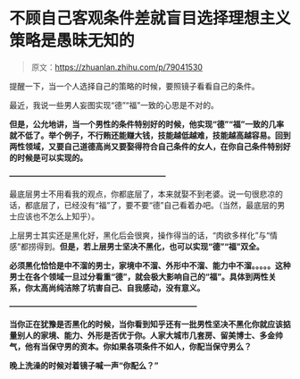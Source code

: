 # 不顾自己客观条件差就盲目选择理想主义策略是愚昧无知的

> 原文：<https://zhuanlan.zhihu.com/p/79041530>

提醒一下，当一个人选择自己的策略的时候，要照镜子看看自己的条件。

最近，我说一些男人妄图实现“德”“福”一致的心思是不对的。

**但是，公允地讲，当一个男性的条件特别好的时候，他实现“德”“福”一致的几率就不低了。举个例子，不行贿还能赚大钱，技能越低越难，技能越高越容易。回到两性领域，又要自己道德高尚又要娶得符合自己条件的女人，在你自己条件特别好的时候是可以实现的。**

**————————————————————**

最底层男士不用看我的观点，你都底层了，本来就娶不到老婆。说一句很悲凉的话，都底层了，已经没有“福”了，要不要“德”自己看着办吧。（当然，最底层的男士应该也不怎么上知乎）。

上层男士其实还是黑化好，黑化后会很爽，操作得当的话，“肉欲多样化”与“情感”都捞得到。**但是，若上层男士坚决不黑化，也可以实现“德”“福”双全。**

**必须黑化恰恰是中不溜的男士，家境中不溜、外形中不溜、能力中不溜。。。。。这种男士在各个领域一旦过分看重“德”，就会极大影响自己的“福”。具体到两性关系，你太高尚纯洁除了坑害自己、自我感动，没有意义。**

**————————————————————————**

**当你正在犹豫是否黑化的时候，当你看到知乎还有一批男性坚决不黑化你就应该掂量别人的家境、能力、外形是否优于你。人家大城市几套房、留美博士、多金帅气，他有当保守男的资本。你如果各项条件不如人，你配当保守男么？**

**晚上洗澡的时候对着镜子喊一声“你配么？”**